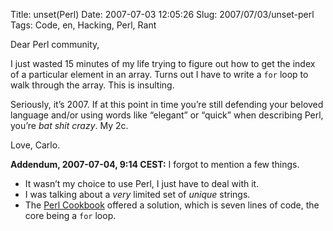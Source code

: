 Title: unset(Perl)
Date: 2007-07-03 12:05:26
Slug: 2007/07/03/unset-perl
Tags: Code, en, Hacking, Perl, Rant


Dear Perl community,

I just wasted 15 minutes of my life trying to figure out how to get the index
of a particular element in an array. Turns out I have to write a `for` loop to
walk through the array. This is insulting.

Seriously, it’s 2007. If at this point in time you’re still defending your
beloved language and/or using words like “elegant” or “quick” when describing
Perl, you’re _bat shit crazy_. My 2c.

Love, Carlo.

**Addendum, 2007-07-04, 9:14 CEST:** I forgot to mention a few things.

  * It wasn’t my choice to use Perl, I just have to deal with it.
  * I was talking about a _very_ limited set of _unique_ strings.
  * The [Perl Cookbook][1] offered a solution, which is seven lines of code, the core being a `for` loop.

   [1]: http://www.oreilly.com/catalog/cookbook/
